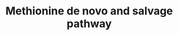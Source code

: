 ---
annotations:
- id: PW:0000002
  parent: classic metabolic pathway
  type: Pathway Ontology
  value: classic metabolic pathway
- id: PW:0001301
  parent: regulatory pathway
  type: Pathway Ontology
  value: methionine biosynthetic pathway
authors:
- Paul Cavuoto
- Mkutmon
- DeSl
- Marvin M2
- AlexanderPico
- Egonw
- Khanspers
- MaintBot
- Eweitz
- Finterly
description: Methionine is an essential amino acid, which animals cannot synthesize.
  In bacteria and plants, methionine is synthesized from aspartate [MD:M00017]. S-Adenosylmethionine
  (SAM), synthesized from methionine and ATP, is a methyl group donor in many important
  transfer reactions including DNA methylation for regulation of gene expression.
  SAM may also be used to regenerate methionine in the methionine salvage pathway   Pathway
  adapted from [http://www.kegg.jp/kegg-bin/show_pathway?map00270 KEGG].  Proteins
  on this pathway have targeted assays available via the [https://assays.cancer.gov/available_assays?wp_id=WP3580
  CPTAC Assay Portal]
last-edited: 2022-01-31
organisms:
- Homo sapiens
redirect_from:
- /index.php/Pathway:WP3580
- /instance/WP3580
- /instance/WP3580_rr120915
revision: r120915
schema-jsonld:
- '@context': https://schema.org/
  '@id': https://wikipathways.github.io/pathways/WP3580.html
  '@type': Dataset
  creator:
    '@type': Organization
    name: WikiPathways
  description: Methionine is an essential amino acid, which animals cannot synthesize.
    In bacteria and plants, methionine is synthesized from aspartate [MD:M00017].
    S-Adenosylmethionine (SAM), synthesized from methionine and ATP, is a methyl group
    donor in many important transfer reactions including DNA methylation for regulation
    of gene expression. SAM may also be used to regenerate methionine in the methionine
    salvage pathway   Pathway adapted from [http://www.kegg.jp/kegg-bin/show_pathway?map00270
    KEGG].  Proteins on this pathway have targeted assays available via the [https://assays.cancer.gov/available_assays?wp_id=WP3580
    CPTAC Assay Portal]
  keywords:
  - 1,2-Dihydroxy-3-keto-5-methylthiopentene
  - 2-Oxo-4-methylthiobutanoic acid
  - 3-Methylthiopropionic acid
  - 5'-Methylthioadenosine
  - 5-(methylthio)-2,3-Dioxopentyl phosphate
  - 5-Methyltetrahydrofolic acid
  - 5-Methylthioribose 1-phosphate
  - 5-Methylthioribulose 1-phosphate
  - ADI1
  - AHCY
  - AMD1
  - APIP
  - ATP
  - Adenine
  - Adenosine
  - Ammonia
  - BHMT
  - Betaine
  - CHDH
  - Carbon dioxide
  - Carbon monoxide
  - Choline
  - Cobalamin
  - Dimethylglycine
  - Diphosphate
  - ENOPH1
  - FAD
  - Formic acid
  - Homocysteine
  - Hydrogen peroxide
  - IL4I1
  - Iron
  - L-Glutamic acid
  - L-Methionine
  - MAT1A
  - MAT2A
  - MAT2B
  - MRI1
  - MSRA
  - MSRB2
  - MSRB3
  - MTAP
  - MTR
  - Magnesium
  - Methionine sulfoxide
  - NAD
  - Nickel
  - ODC1
  - Ornithine
  - Oxoglutaric acid
  - Oxygen
  - Phosphate
  - Phosphoric acid
  - Potassium
  - Putrescine
  - Pyridoxal 5'-phosphate
  - S-Adenosylhomocysteine
  - S-Adenosylmethioninamine
  - S-Adenosylmethionine
  - SMS
  - SRM
  - Spermidine
  - Spermine
  - TAT
  - Tetrahydrofolic acid
  - Thioredoxin
  - Thioredoxin disulfide
  - Water
  - Zinc
  - cobalt(2+) ion
  - magnesium
  - potassium
  - pyruvate
  license: CC0
  name: Methionine de novo and salvage pathway
seo: CreativeWork
title: Methionine de novo and salvage pathway
wpid: WP3580
---